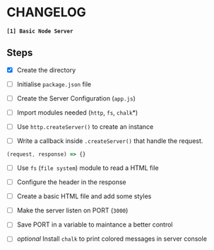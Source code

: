 # CHANGELOG

**`[1] Basic Node Server`**

## Steps

- [X] Create the directory

- [ ] Initialise `package.json` file

- [ ] Create the Server Configuration (`app.js`)

- [ ] Import modules needed (`http`, `fs`, `chalk`*)

- [ ] Use `http.createServer()` to create an instance

- [ ] Write a callback inside `.createServer()` that handle the request.

```js
(request, response) => {}
```

- [ ] Use `fs` (`file system`) module to read a HTML file

- [ ] Configure the header in the response

- [ ] Create a basic HTML file and add some styles

- [ ] Make the server listen on PORT (`3000`)

- [ ] Save PORT in a variable to maintance a better control

- [ ] _optional_ Install `chalk` to print colored messages in server console
